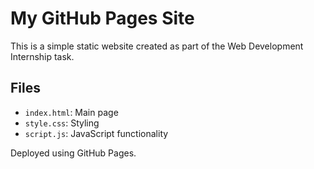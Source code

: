 # My GitHub Pages Site

This is a simple static website created as part of the Web Development Internship task.

## Files

- `index.html`: Main page
- `style.css`: Styling
- `script.js`: JavaScript functionality

Deployed using GitHub Pages.
